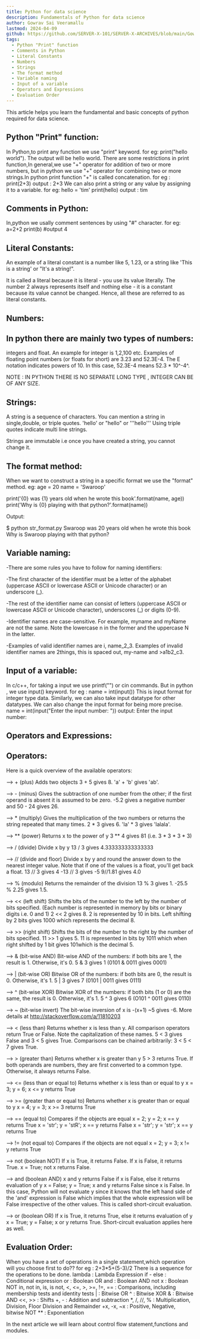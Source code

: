 ```yaml
---
title: Python for data science
description: Fundamentals of Python for data science
author: Gowrav Sai Veeramallu
lastmod: 2024-04-09
github: https://github.com/SERVER-X-101/SERVER-X-ARCHIVES/blob/main/Gowrav/articles/Python_for_DataScience/index.md
tags:
  - Python "Print" function
  - Comments in Python
  - Literal Constants
  - Numbers
  - Strings
  - The format method
  - Variable naming
  - Input of a variable
  - Operators and Expressions
  - Evaluation Order
---
```

This article helps you learn the fundamental and basic concepts of python required for data science.

Python "Print" function:
------------------------

In Python,to print any function we use "print" keyword.
for eg: print("hello world").
The output will be hello world.
There are some restrictions in print function,In general,we use "+" operator for addition of two or more numbers, but in python we use "+" operator for combining two or more strings.In python print function "+" is called concatenation.
for eg : print(2+3)
output : 2+3
We can also print a string or any value by assigning it to a variable.
for eg: hello = 'tim'
print(hello)
output : tim

Comments in Python:
-------------------

In,python we usally comment sentences by using "#" character.
for eg:
a=2+2
print(b)
#output 4

Literal Constants:
------------------
An example of a literal constant is a number like 5, 1.23, or a string like 'This is a string' or "It's a string!".

It is called a literal because it is literal - you use its value literally. The number 2 always represents itself and nothing else - it is a constant because its value cannot be changed. Hence, all these are referred to as literal constants.

Numbers:
--------
In python there are mainly two types of numbers:
-------------------------------------------------

integers and float.
An example for integer is 1,2,100 etc.
Examples of floating point numbers (or floats for short) are 3.23 and 52.3E-4. The E notation indicates powers of 10. In this case, 52.3E-4 means 52.3 * 10^-4^.

NOTE : IN PYTHON THERE IS NO SEPARATE LONG TYPE , INTEGER CAN BE OF ANY SIZE.

Strings:
-------
A string is a sequence of characters. 
You can mention a string in single,double, or triple quotes.
'hello' or "hello" or '''hello'''
Using triple quotes indicate multi line strings.

Strings are immutable i.e once you have created a string, you cannot change it.

The format method:
------------------

When we want to construct a string in a specific format we use the "format" method.
eg:
age = 20
name = 'Swaroop'

print('{0} was {1} years old when he wrote this book'.format(name, age))
print('Why is {0} playing with that python?'.format(name))

Output:

$ python str_format.py
Swaroop was 20 years old when he wrote this book
Why is Swaroop playing with that python?

Variable naming:
----------------

-There are some rules you have to follow for naming identifiers:

-The first character of the identifier must be a letter of the alphabet (uppercase ASCII or lowercase ASCII or Unicode character) or an underscore (_).

-The rest of the identifier name can consist of letters (uppercase ASCII or lowercase ASCII or Unicode character), underscores (_) or digits (0-9).

-Identifier names are case-sensitive. For example, myname and myName are not the same. Note the lowercase n in the former and the uppercase N in the latter.

-Examples of valid identifier names are i, name_2_3. Examples of invalid identifier names are 2things, this is spaced out, my-name and >a1b2_c3.

Input of a variable:
--------------------

In c/c++, for taking a input we use printf("") or cin commands. But in python , we use input() keyword.
for eg : name = int(input())
This is input format for integer type data.
Similarly, we can also take input datatype for other datatypes.
We can also change the input format for being more precise.
name = int(input("Enter the input number: "))
output: Enter the input number:

Operators and Expressions:
--------------------------

Operators:
---------
Here is a quick overview of the available operators:

--> + (plus)
Adds two objects
3 + 5 gives 8. 'a' + 'b' gives 'ab'.

--> - (minus)
Gives the subtraction of one number from the other; if the first operand is absent it is assumed to be zero.
-5.2 gives a negative number and 50 - 24 gives 26.

--> * (multiply)
Gives the multiplication of the two numbers or returns the string repeated that many times.
2 * 3 gives 6. 'la' * 3 gives 'lalala'.

--> ** (power)
Returns x to the power of y
3 ** 4 gives 81 (i.e. 3 * 3 * 3 * 3)

--> / (divide)
Divide x by y
13 / 3 gives 4.333333333333333

--> // (divide and floor)
Divide x by y and round the answer down to the nearest integer value. Note that if one of the values is a float, you'll get back a float.
13 // 3 gives 4
-13 // 3 gives -5
9//1.81 gives 4.0

--> % (modulo)
Returns the remainder of the division
13 % 3 gives 1. -25.5 % 2.25 gives 1.5.

--> << (left shift)
Shifts the bits of the number to the left by the number of bits specified. (Each number is represented in memory by bits or binary digits i.e. 0 and 1)
2 << 2 gives 8. 2 is represented by 10 in bits.
Left shifting by 2 bits gives 1000 which represents the decimal 8.

--> >> (right shift)
Shifts the bits of the number to the right by the number of bits specified.
11 >> 1 gives 5.
11 is represented in bits by 1011 which when right shifted by 1 bit gives 101which is the decimal 5.

--> & (bit-wise AND)
Bit-wise AND of the numbers: if both bits are 1, the result is 1. Otherwise, it's 0.
5 & 3 gives 1 (0101 & 0011 gives 0001)

--> | (bit-wise OR)
Bitwise OR of the numbers: if both bits are 0, the result is 0. Otherwise, it's 1.
5 | 3 gives 7 (0101 | 0011 gives 0111)

--> ^ (bit-wise XOR)
Bitwise XOR of the numbers: if both bits (1 or 0) are the same, the result is 0. Otherwise, it's 1.
5 ^ 3 gives 6 (O101 ^ 0011 gives 0110)

--> ~ (bit-wise invert)
The bit-wise inversion of x is -(x+1)
~5 gives -6. More details at http://stackoverflow.com/a/11810203

--> < (less than)
Returns whether x is less than y. All comparison operators return True or False. Note the capitalization of these names.
5 < 3 gives False and 3 < 5 gives True.
Comparisons can be chained arbitrarily: 3 < 5 < 7 gives True.

--> > (greater than)
Returns whether x is greater than y
5 > 3 returns True. If both operands are numbers, they are first converted to a common type. Otherwise, it always returns False.

--> <= (less than or equal to)
Returns whether x is less than or equal to y
x = 3; y = 6; x <= y returns True

--> >= (greater than or equal to)
Returns whether x is greater than or equal to y
x = 4; y = 3; x >= 3 returns True

--> == (equal to)
Compares if the objects are equal
x = 2; y = 2; x == y returns True
x = 'str'; y = 'stR'; x == y returns False
x = 'str'; y = 'str'; x == y returns True

--> != (not equal to)
Compares if the objects are not equal
x = 2; y = 3; x != y returns True

--> not (boolean NOT)
If x is True, it returns False. If x is False, it returns True.
x = True; not x returns False.

--> and (boolean AND)
x and y returns False if x is False, else it returns evaluation of y
x = False; y = True; x and y returns False since x is False. In this case, Python will not evaluate y since it knows that the left hand side of the 'and' expression is False which implies that the whole expression will be False irrespective of the other values. This is called short-circuit evaluation.

--> or (boolean OR)
If x is True, it returns True, else it returns evaluation of y
x = True; y = False; x or y returns True. Short-circuit evaluation applies here as well.

Evaluation Order:
----------------

When you have a set of operations in a single statement,which operation will you choose first to do??
for eg : 2+3*5+(5-3)/2
There is a sequence for the operations to be done.
lambda : Lambda Expression
if - else : Conditional expression
or : Boolean OR
and : Boolean AND
not x : Boolean NOT
in, not in, is, is not, <, <=, >, >=, !=, == : Comparisons, including membership tests and identity tests
| : Bitwise OR
^ : Bitwise XOR
& : Bitwise AND
<<, >> : Shifts
+, - : Addition and subtraction
*, /, //, % : Multiplication, Division, Floor Division and Remainder
+x, -x, ~x : Positive, Negative, bitwise NOT
** : Exponentiation


In the next article we will learn about control flow statement,functions and modules.
